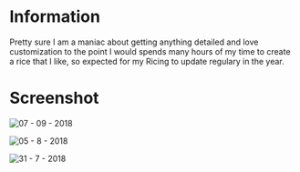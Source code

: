 # Information
Pretty sure I am a maniac about getting anything detailed and love customization to the point I would spends many hours of my time to create a rice that I like, so expected for my Ricing to update regulary in the year.

# Screenshot
![07 - 09 - 2018](https://i.imgur.com/o4Ih5YM.png)

![05 - 8 - 2018](https://i.imgur.com/PEBFpQ0.png)

![31 - 7 - 2018](https://i.imgur.com/PYWqV3g.png)
